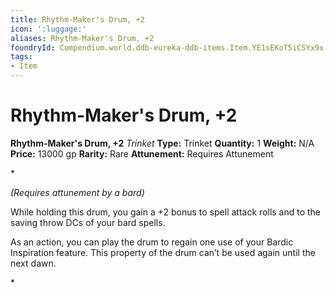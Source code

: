 ```yaml
---
title: Rhythm-Maker's Drum, +2
icon: ':luggage:'
aliases: Rhythm-Maker's Drum, +2
foundryId: Compendium.world.ddb-eureka-ddb-items.Item.YE1sEKoT5iCSYx9x
tags:
- Item
---
```


# Rhythm-Maker's Drum, +2

**Rhythm-Maker's Drum, +2**
_Trinket_
**Type:** Trinket
**Quantity:** 1
**Weight:** N/A
**Price:** 13000 gp
**Rarity:** Rare
**Attunement:** Requires Attunement

*<div class="item-attunement"><i>(Requires attunement by a bard)</i><p>While holding this drum, you gain a +2 bonus to spell attack rolls and to the saving throw DCs of your bard spells.

As an action, you can play the drum to regain one use of your Bardic Inspiration feature. This property of the drum can’t be used again until the next dawn.</p>*